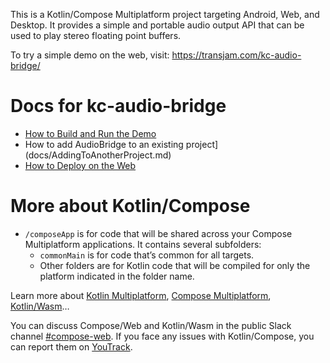 This is a Kotlin/Compose Multiplatform project targeting Android, Web, and Desktop.
It provides a simple and portable audio output API that can be used to play stereo floating point buffers.

To try a simple demo on the web, visit: https://transjam.com/kc-audio-bridge/

# Docs for kc-audio-bridge

* [How to Build and Run the Demo](docs/HowToBuildDemo.md)
* How to add AudioBridge to an existing project](docs/AddingToAnotherProject.md)
* [How to Deploy on the Web](docs/HowToDeployOnWeb.md)

# More about Kotlin/Compose

* `/composeApp` is for code that will be shared across your Compose Multiplatform applications.
  It contains several subfolders:
  - `commonMain` is for code that’s common for all targets.
  - Other folders are for Kotlin code that will be compiled for only the platform indicated in the folder name.

Learn more about [Kotlin Multiplatform](https://www.jetbrains.com/help/kotlin-multiplatform-dev/get-started.html),
[Compose Multiplatform](https://github.com/JetBrains/compose-multiplatform/#compose-multiplatform),
[Kotlin/Wasm](https://kotl.in/wasm/)…

You can discuss Compose/Web and Kotlin/Wasm in the public Slack channel [#compose-web](https://slack-chats.kotlinlang.org/c/compose-web).
If you face any issues with Kotlin/Compose, you can report them on [YouTrack](https://youtrack.jetbrains.com/newIssue?project=CMP).
